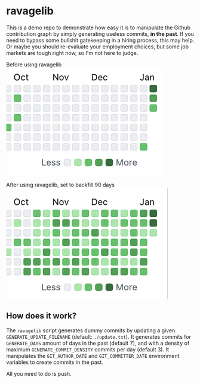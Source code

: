# ravagelib

This is a demo repo to demonstrate how easy it is to manipulate the Github contribution graph by simply generating useless commits, **in the past**. If you need to bypass some bullshit gatekeeping in a hiring process, this may help. Or maybe you should re-evaluate your employment choices, but some job markets are tough right now, so I'm not here to judge.

Before using ravagelib
![before](./before.png)

After using ravagelib, set to backfill 90 days
![after](./after.png)

## How does it work?
The `ravagelib` script generates dummy commits by updating a given `GENERATE_UPDATE_FILENAME` (default: `./update.txt`). It generates commits for `GENERATE_DAYS` amount of days in the past (default 7), and with a density of maximum `GENERATE_COMMIT_DENSITY` commits per day (default 3). It manipulates the `GIT_AUTHOR_DATE` and `GIT_COMMITTER_DATE` environment variables to create commits in the past.

All you need to do is push.
